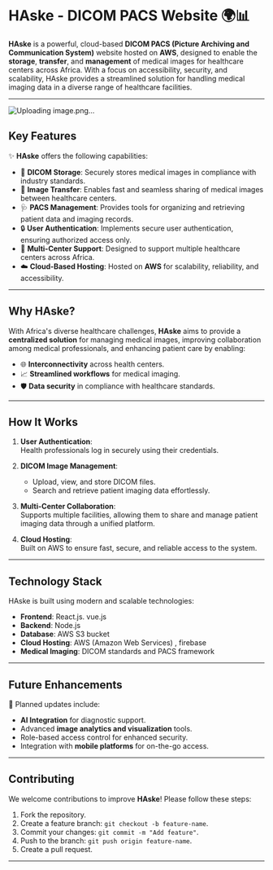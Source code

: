 # **HAske - DICOM PACS Website** 🌍📊

**HAske** is a powerful, cloud-based **DICOM PACS (Picture Archiving and Communication System)** website hosted on **AWS**, designed to enable the **storage**, **transfer**, and **management** of medical images for healthcare centers across Africa. With a focus on accessibility, security, and scalability, HAske provides a streamlined solution for handling medical imaging data in a diverse range of healthcare facilities.

---
![Uploading image.png…]()

## **Key Features**
✨ **HAske** offers the following capabilities:

- 📁 **DICOM Storage**: Securely stores medical images in compliance with industry standards.  
- 🔄 **Image Transfer**: Enables fast and seamless sharing of medical images between healthcare centers.  
- 🩺 **PACS Management**: Provides tools for organizing and retrieving patient data and imaging records.  
- 🔒 **User Authentication**: Implements secure user authentication, ensuring authorized access only.  
- 🏥 **Multi-Center Support**: Designed to support multiple healthcare centers across Africa.  
- ☁️ **Cloud-Based Hosting**: Hosted on **AWS** for scalability, reliability, and accessibility.

---

## **Why HAske?**
With Africa's diverse healthcare challenges, **HAske** aims to provide a **centralized solution** for managing medical images, improving collaboration among medical professionals, and enhancing patient care by enabling:  

- 🌐 **Interconnectivity** across health centers.  
- 📈 **Streamlined workflows** for medical imaging.  
- 🛡️ **Data security** in compliance with healthcare standards.

---

## **How It Works**
1. **User Authentication**:  
   Health professionals log in securely using their credentials.  

2. **DICOM Image Management**:  
   - Upload, view, and store DICOM files.  
   - Search and retrieve patient imaging data effortlessly.  

3. **Multi-Center Collaboration**:  
   Supports multiple facilities, allowing them to share and manage patient imaging data through a unified platform.  

4. **Cloud Hosting**:  
   Built on AWS to ensure fast, secure, and reliable access to the system.

---

## **Technology Stack**
HAske is built using modern and scalable technologies:  

- **Frontend**: React.js. vue.js 
- **Backend**: Node.js
- **Database**: AWS S3 bucket
- **Cloud Hosting**: AWS (Amazon Web Services) , firebase
- **Medical Imaging**: DICOM standards and PACS framework  

---

## **Future Enhancements**
🚀 Planned updates include:  
- **AI Integration** for diagnostic support.  
- Advanced **image analytics and visualization** tools.  
- Role-based access control for enhanced security.  
- Integration with **mobile platforms** for on-the-go access.

---

## **Contributing**
We welcome contributions to improve **HAske**! Please follow these steps:  
1. Fork the repository.  
2. Create a feature branch: `git checkout -b feature-name`.  
3. Commit your changes: `git commit -m "Add feature"`.  
4. Push to the branch: `git push origin feature-name`.  
5. Create a pull request.  

---

